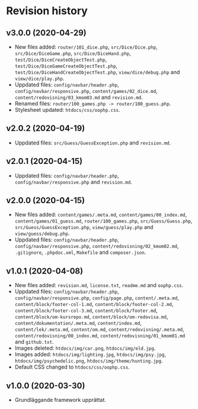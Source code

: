 Revision history
======================

v3.0.0 (2020-04-29)
-------------------
* New files added: `router/101_dice.php`, `src/Dice/Dice.php`, `src/Dice/DiceGame.php`, `src/Dice/DiceHand.php`, `test/Dice/DiceCreateObjectTest.php`, `test/Dice/DiceGameCreateObjectTest.php`, `test/Dice/DiceHandCreateObjectTest.php`, `view/dice/debug.php` and `view/dice/play.php`.
* Uppdated files: `config/navbar/header.php`, `config/navbar/responsive.php`, `content/games/02_dice.md`, `content/redovisning/03_kmom03.md` and `revision.md`.
* Renamed files: `router/100_games.php -> router/100_guess.php`.
* Stylesheet updated: `htdocs/css/oophp.css`.

v2.0.2 (2020-04-19)
-------------------
* Uppdated files: `src/Guess/GuessException.php` and `revision.md`.

v2.0.1 (2020-04-15)
-------------------
* Uppdated files: `config/navbar/header.php`, `config/navbar/responsive.php` and `revision.md`.


v2.0.0 (2020-04-15)
-------------------

* New files added: `content/games/.meta.md`, `content/games/00_index.md`, `content/games/01_guess.md`, `router/100_games.php`, `src/Guess/Guess.php`, `src/Guess/GuessException.php`, `view/guess/play.php` and `view/guess/debug.php`.
* Uppdated files: `config/navbar/header.php`, `config/navbar/responsive.php`, `content/redovisning/02_kmom02.md`, `.gitignore`, `.phpdoc.xml`, `Makefile` and `composer.json`.

v1.0.1 (2020-04-08)
-------------------

* New files added: `revision.md`, `license.txt`, `readme.md` and `oophp.css`.
* Uppdated files: `config/navbar/header.php`, `config/navbar/responsive.php`, `config/page.php`, `content/.meta.md`, `content/block/footer-col-1.md`, `content/block/footer-col-2.md`, `content/block/footer-col-3.md`, `content/block/footer.md`, `content/block/om-kursrepo.md`, `content/block/om-redovisa.md`, `content/dokumentation/.meta.md`, `content/index.md`, `content/lek/.meta.md`, `content/om.md`, `content/redovisning/.meta.md`, `content/redovisning/00_index.md`, `content/redovisning/01_kmom01.md` and `github.txt`.
* Images deleted: `htdocs/img/car.png`, `htdocs/img/eld.jpg`.
* Images added: `htdocs/img/lighting.jpg`, `htdocs/img/psy.jpg`, `htdocs/img/psychedelic.png`, `htdocs/img/theme/hunting.jpg`.
* Default CSS changed to `htdocs/css/oophp.css`.

v1.0.0 (2020-03-30)
----------------------

* Grundläggande framework upprättat.
